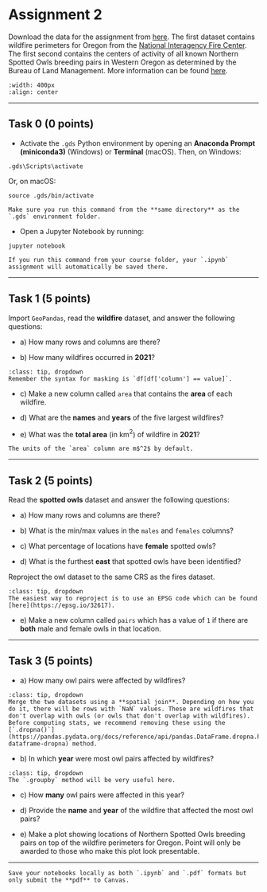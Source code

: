 # Assignment 2

Download the data for the assignment from [here](https://prodduke-my.sharepoint.com/:f:/g/personal/jr555_duke_edu/EgUge3wFlWdDrfElkgb_josBYztMBgmbJ5W8Uti0MiNU9w?e=aXtxc7). The first dataset contains wildfire perimeters for Oregon from the [National Interagency Fire Center](https://data-nifc.opendata.arcgis.com/search?tags=Category%2Chistoric_wildlandfire_opendata). The first second contains the centers of activity of all known Northern Spotted Owls breeding pairs in Western Oregon as determined by the Bureau of Land Management. More information can be found [here](https://databasin.org/datasets/18c5edbd64c7497aa17a369fbab6f4ac/). 

```{image} images/spotted_owl.jpg
:width: 400px
:align: center
```
*****************************

## Task 0 (0 points)

* Activate the `.gds` Python environment by opening an **Anaconda Prompt (miniconda3)** (Windows) or **Terminal** (macOS). Then, on Windows:

```
.gds\Scripts\activate
```

Or, on macOS:

```
source .gds/bin/activate
```

```{note}
Make sure you run this command from the **same directory** as the `.gds` environment folder.
```

* Open a Jupyter Notebook by running:

```
jupyter notebook
```

```{note}
If you run this command from your course folder, your `.ipynb` assignment will automatically be saved there.
```

*****************************

## Task 1 (5 points)

Import `GeoPandas`, read the **wildfire** dataset, and answer the following questions:

* a) How many rows and columns are there?

* b) How many wildfires occurred in **2021**?

```{admonition} Click to reveal hint
:class: tip, dropdown
Remember the syntax for masking is `df[df['column'] == value]`.
```

* c) Make a new column called `area` that contains the **area** of each wildfire.

* d) What are the **names** and **years** of the five largest wildfires? 

* e) What was the **total area** (in km$^2$) of wildfire in **2021**?

```{note}
The units of the `area` column are m$^2$ by default.
```

*****************************

## Task 2 (5 points)

Read the **spotted owls** dataset and answer the following questions:

* a) How many rows and columns are there?

* b) What is the min/max values in the `males` and `females` columns?

* c) What percentage of locations have **female** spotted owls?

* d) What is the furthest **east** that spotted owls have been identified?

Reproject the owl dataset to the same CRS as the fires dataset. 

```{admonition} Click to reveal hint
:class: tip, dropdown
The easiest way to reproject is to use an EPSG code which can be found [here](https://epsg.io/32617).
```

* e) Make a new column called `pairs` which has a value of `1` if there are **both** male and female owls in that location. 

*****************************

## Task 3 (5 points)

* a) How many owl pairs were affected by wildfires?

```{admonition} Click to reveal hint
:class: tip, dropdown
Merge the two datasets using a **spatial join**. Depending on how you do it, there will be rows with `NaN` values. These are wildfires that don't overlap with owls (or owls that don't overlap with wildfires). Before computing stats, we recommend removing these using the [`.dropna()`](https://pandas.pydata.org/docs/reference/api/pandas.DataFrame.dropna.html#pandas-dataframe-dropna) method.
```

* b) In which **year** were most owl pairs affected by wildfires?

```{admonition} Click to reveal hint
:class: tip, dropdown
The `.groupby` method will be very useful here. 
```

* c) How **many** owl pairs were affected in this year?

* d) Provide the **name** and **year** of the wildfire that affected the most owl pairs?

* e) Make a plot showing locations of Northern Spotted Owls breeding pairs on top of the wildfire perimeters for Oregon. Point will only be awarded to those who make this plot look presentable. 

*****************************


```{important}
Save your notebooks locally as both `.ipynb` and `.pdf` formats but only submit the **pdf** to Canvas.
```

















